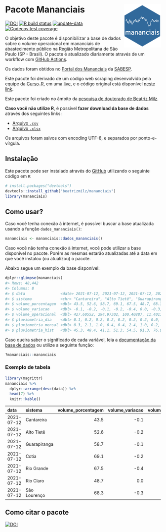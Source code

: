 
<!-- README.md is generated from README.Rmd. Please edit that file -->

# Pacote Mananciais <img src="man/figures/hexlogo.png" align="right" width = "120px"/>

<!-- badges: start -->

[![DOI](https://zenodo.org/badge/DOI/10.5281/zenodo.4733056.svg)](https://doi.org/10.5281/zenodo.4733056)
[![R build
status](https://github.com/beatrizmilz/mananciais/workflows/R-CMD-check/badge.svg)](https://github.com/beatrizmilz/mananciais/actions)
[![update-data](https://github.com/beatrizmilz/mananciais/actions/workflows/2-update_data.yaml/badge.svg)](https://github.com/beatrizmilz/mananciais/actions/workflows/2-update_data.yaml)
[![Codecov test
coverage](https://codecov.io/gh/beatrizmilz/mananciais/branch/master/graph/badge.svg)](https://codecov.io/gh/beatrizmilz/mananciais?branch=master)
<!-- badges: end -->

O objetivo deste pacote é disponibilizar a base de dados sobre o volume
operacional em mananciais de abastecimento público na Região
Metropolitana de São Paulo (SP - Brasil). O pacote é atualizado
diariamente através de um workflow com [GitHub
Actions](https://github.com/beatrizmilz/mananciais/actions).

Os dados foram obtidos no [Portal dos
Mananciais](http://mananciais.sabesp.com.br/Situacao) da
[SABESP](http://site.sabesp.com.br/site/Default.aspx).

Este pacote foi derivado de um código web scraping desenvolvido pela
equipe da [Curso-R](https://www.curso-r.com/), em uma
[live](https://youtu.be/jvZIxrMmOcQ), e o código original está
disponível [neste
link](https://github.com/curso-r/lives/blob/master/drafts/20200730_scraper_sabesp.R).

Este pacote foi criado no âmbito da [pesquisa de doutorado de Beatriz
Milz](https://beatrizmilz.github.io/tese/).

**Caso você não utilize R**, é possível **fazer download da base de
dados** através dos seguintes links:

  - [Arquivo
    `.csv`](https://github.com/beatrizmilz/mananciais/raw/master/inst/extdata/mananciais.csv)
  - [Arquivo
    `.xlsx`](https://github.com/beatrizmilz/mananciais/blob/master/inst/extdata/mananciais.xlsx?raw=true)

Os arquivos foram salvos com encoding UTF-8, e separados por
ponto-e-vírgula.

## Instalação

Este pacote pode ser instalado através do [GitHub](https://github.com/)
utilizando o seguinte código em `R`:

``` r
# install.packages("devtools")
devtools::install_github("beatrizmilz/mananciais")
library(mananciais)
```

## Como usar?

Caso você tenha conexão à internet, é possível buscar a base atualizada
usando a função `dados_mananciais()`:

``` r
mananciais <- mananciais::dados_mananciais() 
```

Caso você não tenha conexão à internet, você pode utilizar a base
disponível no pacote. Porém as mesmas estarão atualizadas até a data em
que você instalou (ou atualizou) o pacote.

Abaixo segue um exemplo da base disponível:

``` r
dplyr::glimpse(mananciais)
#> Rows: 48,442
#> Columns: 8
#> $ data                <date> 2021-07-12, 2021-07-12, 2021-07-12, 2021-07-12, 2…
#> $ sistema             <chr> "Cantareira", "Alto Tietê", "Guarapiranga", "Cotia…
#> $ volume_porcentagem  <dbl> 43.5, 52.6, 58.7, 69.1, 67.5, 48.7, 68.3, 43.6, 52…
#> $ volume_variacao     <dbl> -0.1, -0.2, -0.1, -0.2, -0.4, 0.0, -0.3, -0.2, -0.…
#> $ volume_operacional  <dbl> 427.60552, 294.97302, 100.40887, 11.40116, 75.6984…
#> $ pluviometria_dia    <dbl> 0.1, 0.2, 0.2, 0.2, 0.2, 0.2, 0.2, 0.0, 0.2, 0.0, …
#> $ pluviometria_mensal <dbl> 0.3, 2.1, 1.0, 0.4, 0.4, 2.4, 1.0, 0.2, 1.9, 0.8, …
#> $ pluviometria_hist   <dbl> 45.3, 48.4, 41.1, 51.3, 54.5, 91.3, 76.9, 45.3, 48…
```

Caso queira saber o significado de cada variável, leia a [documentação
da base de
dados](https://beatrizmilz.github.io/mananciais/reference/mananciais.html)
ou utilize a seguinte função:

``` r
?mananciais::mananciais
```

### Exemplo de tabela

``` r
library(magrittr)
mananciais %>% 
  dplyr::arrange(desc(data)) %>% 
  head(7) %>%
  knitr::kable()
```

| data       | sistema      | volume\_porcentagem | volume\_variacao | volume\_operacional | pluviometria\_dia | pluviometria\_mensal | pluviometria\_hist |
| :--------- | :----------- | ------------------: | ---------------: | ------------------: | ----------------: | -------------------: | -----------------: |
| 2021-07-12 | Cantareira   |                43.5 |            \-0.1 |           427.60552 |               0.1 |                  0.3 |               45.3 |
| 2021-07-12 | Alto Tietê   |                52.6 |            \-0.2 |           294.97302 |               0.2 |                  2.1 |               48.4 |
| 2021-07-12 | Guarapiranga |                58.7 |            \-0.1 |           100.40887 |               0.2 |                  1.0 |               41.1 |
| 2021-07-12 | Cotia        |                69.1 |            \-0.2 |            11.40116 |               0.2 |                  0.4 |               51.3 |
| 2021-07-12 | Rio Grande   |                67.5 |            \-0.4 |            75.69843 |               0.2 |                  0.4 |               54.5 |
| 2021-07-12 | Rio Claro    |                48.7 |              0.0 |             6.65177 |               0.2 |                  2.4 |               91.3 |
| 2021-07-12 | São Lourenço |                68.3 |            \-0.3 |            60.67819 |               0.2 |                  1.0 |               76.9 |

## Como citar o pacote

[![DOI](https://zenodo.org/badge/DOI/10.5281/zenodo.4733056.svg)](https://doi.org/10.5281/zenodo.4733056)
